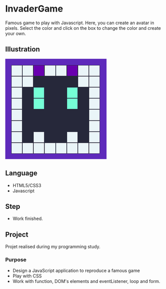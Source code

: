 # InvaderGame
Famous game to play with Javascript. Here, you can create an avatar in pixels. Select the color and click on the box to change the color and create your own.


## Illustration
![Exemple of Alien pixel](img/rendering.png)

## Language
- HTML5/CSS3
- Javascript

## Step
- Work finished.

## Project
Projet realised during my programming study. 

### Purpose
- Design a JavaScript application to reproduce a famous game
- Play with CSS
- Work with function, DOM's elements and eventListener, loop and form.
